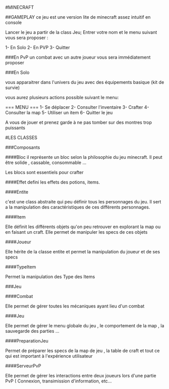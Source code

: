 #MINECRAFT 

##GAMEPLAY
ce jeu est une version lite de minecraft assez intuitif en console 

Lancer le jeu a partir de la class Jeu; Entrer votre nom et le menu suivant vous sera proposer :

1- En Solo
2- En PVP
3- Quitter

###En PvP
un combat avec un autre joueur vous sera immédiatement proposer 

 
###En Solo 

vous apparaitrer dans l'univers du jeu avec des équipements basique (kit de survie) 

vous aurez plusieurs actions possible suivant le menu: 

=== MENU ===
1- Se déplacer
2- Consulter l'inventaire
3- Crafter
4- Consulter la map
5- Utiliser un item
6- Quitter le jeu


A vous de jouer et prenez garde à ne pas tomber sur des montres trop puissants 









#LES CLASSES 

###Composants

####Bloc 
il représente un bloc selon la philosophie du jeu minecraft. Il peut être solide , cassable, consommable ... 

Les blocs sont essentiels pour crafter



####Effet 
defini les effets des potions, items. 


####Entite 

c'est une class abstraite qui peu définir tous les personnages du jeu. Il sert a la manipulation des caractéristiques de ces différents personnages. 


####Item 

Elle définit les différents objets qu'on peu retrouver en explorant la map ou en faisant un craft. Elle permet de manipuler les specs de ces objets 


####Joueur 

Elle hérite de la classe entite et permet la manipulation du joueur et de ses specs 



####TypeItem 

Permet la manipulation des Type des Items








###Jeu 

####Combat 

Elle permet de gérer toutes les mécaniques ayant lieu d'un combat 


####Jeu 

Elle permet de gérer le menu globale du jeu , le comportement de la map , la sauvegarde des parties ... 


####PreparationJeu

Permet de préparer les specs de la map de jeu , la table de craft et tout ce qui est important à l'expérience utilisateur 


####ServeurPvP 

Elle permet de gérer les interactions entre deux joueurs lors d'une partie PvP ( Connexion, transimission d'information,  etc...


















 





